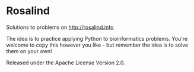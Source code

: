 # Rosalind

Solutions to problems on http://rosalind.info

The idea is to practice applying Python to bioinformatics problems. You're
welcome to copy this however you like - but remember the idea is to solve them
on your own!

Released under the Apache License Version 2.0.
